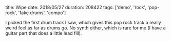 title: Wipe
date: 2018/05/27
duration: 208422
tags: ['demo', 'rock', 'pop-rock', 'fake.drums', 'compo']

I picked the first drum track I saw, which gives this pop rock track a really weird feel as far as drums go. No synth either, which is rare for me (I have a guitar part that does a little lead fill).

